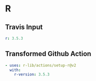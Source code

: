 # R

## Travis Input

```yaml
r: 3.5.3
```

## Transformed Github Action

```yaml
- uses: r-lib/actions/setup-r@v2
  with:
    r-version: 3.5.3
```
